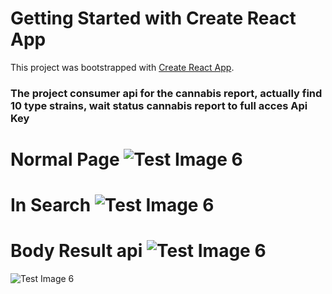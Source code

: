 # Getting Started with Create React App

This project was bootstrapped with [Create React App](https://github.com/facebook/create-react-app).

### The project consumer api for the cannabis report, actually find 10 type strains, wait status cannabis report to full acces Api Key

# Normal Page ![Test Image 6](https://i.imgur.com/8kG704B.png)
# In Search ![Test Image 6](https://i.imgur.com/BUG67oq.png)
# Body Result api ![Test Image 6](https://i.imgur.com/l0BHCQT.png)
![Test Image 6](https://i.imgur.com/1p8F3zT.png)
